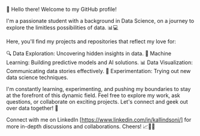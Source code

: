 👋 Hello there! Welcome to my GitHub profile!

I'm a passionate student with a background in Data Science, on a journey to explore the limitless possibilities of data. 📊💻

Here, you'll find my projects and repositories that reflect my love for:

🔍 Data Exploration: Uncovering hidden insights in data.
🧠 Machine Learning: Building predictive models and AI solutions.
📊 Data Visualization: Communicating data stories effectively.
🧪 Experimentation: Trying out new data science techniques.

I'm constantly learning, experimenting, and pushing my boundaries to stay at the forefront of this dynamic field. Feel free to explore my work, ask questions, or collaborate on exciting projects. Let's connect and geek out over data together! 🚀

Connect with me on LinkedIn [https://www.linkedin.com/in/kallindsoni/] for more in-depth discussions and collaborations. Cheers! 📈🔬🚀
